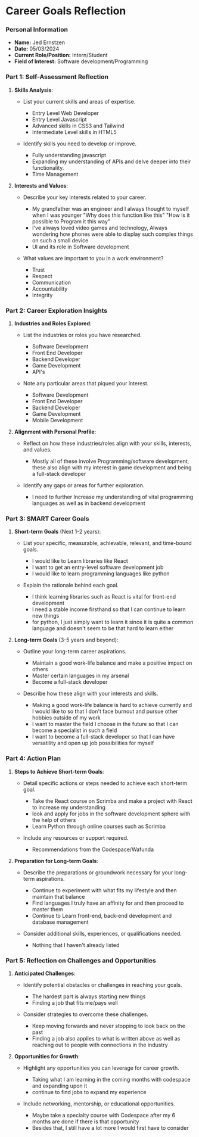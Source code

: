 
# Career Goals Reflection

### Personal Information

 - **Name:** Jed Ernstzen
 - **Date:** 05/03/2024
 - **Current Role/Position:** Intern/Student
 - **Field of Interest:** Software development/Programming

### Part 1: Self-Assessment Reflection

1. **Skills Analysis**:
    
    - List your current skills and areas of expertise.
      - Entry Level Web Developer
      - Entry Level Javascript
      - Advanced skills in CSS3 and Tailwind
      - Intermediate Level skills in HTML5

    - Identify skills you need to develop or improve.
      - Fully understanding javascript
      - Expanding my understanding of APIs and delve deeper into their functionality.
      - Time Management

2. **Interests and Values**:
    
    - Describe your key interests related to your career.
      - My grandfather was an engineer and I always thought to myself when I was younger "Why does this function like this" "How is it possible to Program it this way"
      - I've always loved video games and technology, Always wondering how phones were able to display such complex things on such a small device
      - UI and its role in Software development

    - What values are important to you in a work environment?
      - Trust
      - Respect
      - Communication
      - Accountability
      - Integrity

### Part 2: Career Exploration Insights

1. **Industries and Roles Explored**:
    
    - List the industries or roles you have researched.
       - Software Development
       - Front End Developer
       - Backend Developer
       - Game Development
       - API's

    - Note any particular areas that piqued your interest.
       - Software Development
       - Front End Developer
       - Backend Developer
       - Game Development
       - Mobile Development

2. **Alignment with Personal Profile**:
    
    - Reflect on how these industries/roles align with your skills, interests, and values.
      - Mostly all of these involve Programming/software development, these also align with my interest in game development and being a full-stack developer 

    - Identify any gaps or areas for further exploration.
      - I need to further Increase my understanding of vital programming languages as well as in backend development

### Part 3: SMART Career Goals

1. **Short-term Goals** (Next 1-2 years):
    
    - List your specific, measurable, achievable, relevant, and time-bound goals.
      - I would like to Learn libraries like React
      - I want to get an entry-level software development job
      - I would like to learn programming languages like python

    - Explain the rationale behind each goal.
      - I think learning libraries such as React is vital for front-end development
      - I need a stable income firsthand so that I can continue to learn new things
      - for python, I just simply want to learn it since it is quite a common language and doesn't seem to be that hard to learn either

2. **Long-term Goals** (3-5 years and beyond):
    
    - Outline your long-term career aspirations.
      - Maintain a good work-life balance and make a positive impact on others
      - Master certain languages in my arsenal
      - Become a full-stack developer

    - Describe how these align with your interests and skills.
      - Making a good work-life balance is hard to achieve currently and I would like to so that I don't face burnout and pursue other hobbies outside of my work
      - I want to master the field I choose in the future so that I can become a specialist in such a field
      - I want to become a full-stack developer so that I can have versatility and open up job possibilities for myself

### Part 4: Action Plan

1. **Steps to Achieve Short-term Goals**:
    
    - Detail specific actions or steps needed to achieve each short-term goal.
      - Take the React course on Scrimba and make a project with React to increase my understanding
      - look and apply for jobs in the software development sphere with the help of others
      - Learn Python through online courses such as Scrimba

    - Include any resources or support required.
      - Recommendations from the Codespace/Wafunda

2. **Preparation for Long-term Goals**:
    
    - Describe the preparations or groundwork necessary for your long-term aspirations.
      - Continue to experiment with what fits my lifestyle and then maintain that balance
      - Find languages I truly have an affinity for and then proceed to master them
      - Continue to Learn front-end, back-end development and database management

    - Consider additional skills, experiences, or qualifications needed.
      - Nothing that I haven't already listed
      

### Part 5: Reflection on Challenges and Opportunities

1. **Anticipated Challenges**:
   
    - Identify potential obstacles or challenges in reaching your goals.
      - The hardest part is always starting new things
      - Finding a job that fits me/pays well

    - Consider strategies to overcome these challenges.
      - Keep moving forwards and never stopping to look back on the past
      - Finding a job also applies to what is written above as well as reaching out to people with connections in the industry

2. **Opportunities for Growth**:
    
    - Highlight any opportunities you can leverage for career growth.
      - Taking what I am learning in the coming months with codespace and expanding upon it
      - continue to find jobs to expand my experience

    - Include networking, mentorship, or educational opportunities.
      - Maybe take a specialty course with Codespace after my 6 months are done if there is that opportunity
      - Besides that, I still have a lot more I would first have to consider


